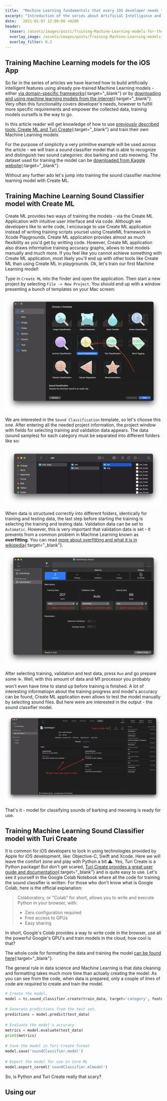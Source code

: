```yaml
---
title:  "Machine Learning fundamentals that every iOS developer needs to know: 4/5 Training Machine Learning models for the iOS App with Create ML and Turi Create"
excerpt: "Introduction of the series about Artificial Intelligince and Machine Learning fundamentals that every iOS developer needs to know."
date:   2021-01-07 12:00:00 +0200
header:
  teaser: /assets/images/posts/Training-Machine-Learning-models-for-the-iOS-App-with-CreateML-and-TuriCreate-cover.jpg
  overlay_image: /assets/images/posts/Training-Machine-Learning-models-for-the-iOS-App-with-CreateML-and-TuriCreate-cover.jpg
  overlay_filter: 0.3
---
```


## Training Machine Learning models for the iOS App

So far in the series of articles we have learned how to build artificially intelligent features using already pre-trained Machine Learning models - either [via domain-specific frameworks](/ML-fundamentals-that-every-iOS-developer-needs-to-know-2-5-Native-domain-specific-ML-frameworks-for-iOS-developers){:target="_blank"} or by [downloading and using machine learning models from the internet](/ML-fundamentals-that-every-iOS-developer-needs-to-know-3-5-How-to-use-a-custom-CoreML-model-in-the-iOS-App){:target="_blank"}. Very often this functionality covers developer's needs, however to fulfill more specific requirements and empower the collected data, training models ourselfs is the way to go.

In this article reader will get knowledge of how to use [previously described tools: Create ML and Turi Create](/ML-fundamentals-that-every-iOS-developer-needs-to-know-1-5-iOS-Machine-Learning-Architecture-Tools/#creating-and-training-custom-machine-learning-models-for-ios-applications){:target="_blank"} and train their own Machine Learning models.

For the purpose of simplicity a very primitive example will be used across the article - we will train a sound classifier model that is able to recognize and distinguish two sound categories: dos barking and cats meowing. The dataset used for training the model can be [downloaded from Kaggle website](https://www.kaggle.com/tongpython/cat-and-dog){:target="_blank"}.

Without any further ado let's jump into training the sound classifier machine learning model with Create ML.

## Training Machine Learning Sound Classifier model with Create ML

Create ML provides two ways of training the models - via the Create ML Application with intuitive user interface and via code. Although we developers like to write code, I encourage to use Create ML application instead of writing training scripts yoursel using CreateML framework in Xcode Playgrounds. Create ML application provides almost as much flexibility as you'd get by writting code. However, Create ML application also draws informative training accuracy graphs, allows to test models manually and much more. If you feel like you cannot achieve something with Create ML application, most likely you'll end up with other tools like Create ML than using Create ML in playgrounds. Ok, let's train our first Machine Learning model!

Type in `Create ML` into the finder and open the application. Then start a new project by selecting `File -> New Project`. You should end up with a window presenting a bunch of templates on your Mac screen:

![Create ML Sound Classification template](/assets/images/posts/createml-templates.png)

We are interested in the `Sound Classification` template, so let's choose this one. After entering all the needed project information, the project window with fields for selecting training and validation data appears. The data (sound samples) for each category must be separated into different folders like so:

![Training data folder structure](/assets/images/posts/training-data-folders.png)

When data is structured correctly into different folders, identically for training and testing data, the last step before starting the training is selecting the training and testing data. Validation data can be set to `Automatic`. However, this is very important that validation data is set - it prevents from a common problem in Machine Learning known as **overfitting**. You can read [more about overfitting and what it is in wikipedia](https://en.wikipedia.org/wiki/Overfitting){:target="_blank"}.

![Create ML data for training selection](/assets/images/posts/createml-setup.png)

After selecting training, validation and test data, press `Run` and go prepare some ☕️. Well, with this amount of data and M1 processor you probably won't even have time to stand up before training is finished. A lot of interesting informatiopn about the training progress and model's accuracy can be found, Create ML application even allows to test the model manually by selecting sound files. But here were are interested in the output - the sound classifier model.

![Create ML data for training selection](/assets/images/posts/createml-output.png)

That's it - model for classifying sounds of barking and meowing is ready for use.

## Training Machine Learning Sound Classifier model with Turi Create

It is common for iOS developers to lock in using technologies provided by Apple for iOS development, like: Objective-C, Swift and Xcode. Here we will leave the comfort zone and play with Python a bit ⚠️. Yes, Turi Create is a Python package! But don't get scared, [Turi Create provides a great user guide and documentation](https://apple.github.io/turicreate/docs/userguide/){:target="_blank"} and is quite easy to use. Let's see it yourself in the Google Colab Notebook where all the code for training the sound classifier is written. For those who don't know what is Google Colab, here is the official explanation:
>Colaboratory, or "Colab" for short, allows you to write and execute Python in your browser, with:
>
>- Zero configuration required
>- Free access to GPUs
>- Easy sharing

In short, Google's Colab provides a way to write code in the browser, use all the powerful Google's GPU's and train models in the cloud, how cool is that?

The whole code for formatting the data and training the model [can be found here](https://colab.research.google.com/drive/1zj-iASrJdj5bbVuL6u7ln7KHGvJZAgsU?usp=sharing){:target="_blank"}.

The general rule in data science and Machine Learning is that data cleaning and formatting takes much more time than actually creating the model. As you can see from the code, when data is prepared, only a couple of lines of code are required to create and train the model.

```python
# Create the model.
model = tc.sound_classifier.create(train_data, target='category', feature='audio')

# Generate predictions from the test set.
predictions = model.predict(test_data)

# Evaluate the model's accuracy
metrics = model.evaluate(test_data)
print(metrics)

# Save the model in Turi Create format
model.save('soundClassifier.model')

# Export the model for use in Core ML
model.export_coreml('soundClassifier.mlmodel')
```

So, is Python and Turi Create really that scary?

## Using our

